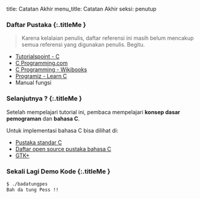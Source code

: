 title: Catatan Akhir
menu_title: Catatan Akhir
seksi: penutup


### <i class="fa fa-list"></i> Daftar Pustaka {:.titleMe }

> Karena kelalaian penulis, daftar referensi ini masih belum mencakup semua referensi yang digunakan penulis. Begitu.

- [Tutorialspoint - C](https://www.tutorialspoint.com/cprogramming/index.htm)
- [C Programming.com](https://www.cprogramming.com/)
- [C Programming - Wikibooks](https://en.wikibooks.org/wiki/C_programming)
- [Programiz - Learn C](https://www.programiz.com/c-programming)
- Manual fungsi

### <i class="fa fa-list"></i> Selanjutnya ? {:.titleMe }

Setelah mempelajari tutorial ini, pembaca mempelajari __konsep dasar pemograman__ dan __bahasa C__.

Untuk implementasi bahasa C bisa dilihat di:

- [Pustaka standar C](https://en.wikibooks.org/wiki/C_Programming/Standard_libraries)
- [Daftar open source pustaka bahasa C](http://en.cppreference.com/w/c/links/libs)
- [GTK+](https://www.gtk.org/)


### <i class="fa fa-terminal"></i> Sekali Lagi Demo Kode {:.titleMe }

``` bash
$ ./badatungpes 
Bah da tung Pess !!
```


